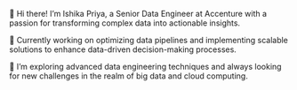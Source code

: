 👋 Hi there! I’m Ishika Priya, a Senior Data Engineer at Accenture with a passion for transforming complex data into actionable insights.

🔭 Currently working on optimizing data pipelines and implementing scalable solutions to enhance data-driven decision-making processes.

🌱 I’m exploring advanced data engineering techniques and always looking for new challenges in the realm of big data and cloud computing.
<!---
Ishikapriya08/Ishikapriya08 is a ✨ special ✨ repository because its `README.md` (this file) appears on your GitHub profile.
You can click the Preview link to take a look at your changes.
--->
